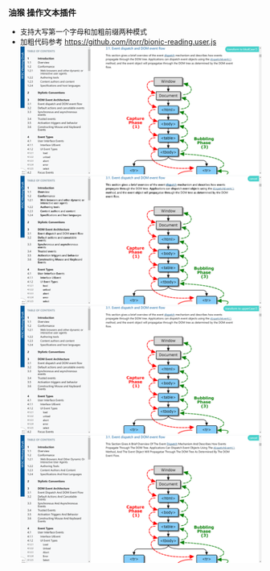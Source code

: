 ### 油猴 操作文本插件
- 支持大写第一个字母和加粗前缀两种模式
- 加粗代码参考 https://github.com/itorr/bionic-reading.user.js
![加粗前缀按钮](./assests/preview-blod-case.png)
![加粗前缀](./assests/blod-case.png)
![切换至第一个字母大写按钮](./assests/preview-upper-case.png)
![第一个字母大写大写](./assests/upper-case.png)